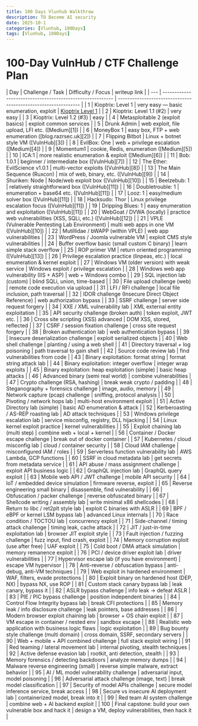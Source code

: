 ```yaml
---
title: 100 Days Vlunhub Walkthrow
description: TO Become AI security 
date: 2025-10-1
categories: [Vlunhub, 100Days]
tags: [Vlunhub, 100Days] 
---
```


# 100-Day VulnHub / CTF Challenge Plan

| Day | Challenge / Task                                          | Difficulty / Focus   | writeup link                                          |
| --- | --------------------------------------------------------- | -------------------------------------------------------------- |
| 1   | Kioptrix: Level 1                                         | very easy — basic enumeration, exploit                         |   [Kioptrix Level 1](/posts/kioptrix_Level_1) |
| 2   | Kioptrix: Level 1.1 (#2)                                  | very easy                                                      |
| 3   | Kioptrix: Level 1.2 (#3)                                  | easy                                                           |
| 4   | Metasploitable 2 (exploit basics)                         | exploit common services                                        |
| 5   | Drunk Admin                                               | web exploit, file upload, LFI etc. ([Medium][1])               |
| 6   | MoneyBox 1                                                | easy box, FTP + web enumeration ([blog.razrsec.uk][2])         |
| 7   | Flipping Bitbot                                           | Linux + botnet style VM ([VulnHub][3])                         |
| 8   | EvilBox: One                                              | web + privilege escalation ([Medium][4])                       |
| 9   | Momentum1                                                 | cookie, Redis, enumeration ([Medium][5])                       |
| 10  | ICA:1                                                     | more realistic enumeration & exploit ([Medium][6])             |
| 11  | Bob: 1.0.1                                                | beginner / intermediate box ([VulnHub][7])                     |
| 12  | The Ether: EvilScience v1.0.1                             | multi-vector exploits ([VulnHub][8])                           |
| 13  | The Main Sequence (Ruxcon)                                | mix of web, binary, etc. ([VulnHub][9])                        |
| 14  | Shuriken: Node                                            | Node/web exploit box ([VulnHub][10])                           |
| 15  | Beelzebub: 1                                              | relatively straightforward box ([VulnHub][11])                 |
| 16  | Doubletrouble: 1                                          | enumeration + base64 etc. ([VulnHub][11])                      |
| 17  | Looz: 1                                                   | easy/medium solver box ([VulnHub][11])                         |
| 18  | Hacksudo: Thor                                            | Linux privilege escalation focus ([VulnHub][11])               |
| 19  | Dripping Blues: 1                                         | easy enumeration and exploitation ([VulnHub][11])              |
| 20  | WebGoat / DVWA (locally)                                  | practice web vulnerabilities (XSS, SQLi, etc.) ([VulnHub][12]) |
| 21  | VPLE (Vulnerable Pentesting Lab Environment)              | multi web apps in one VM ([VulnHub][10])                       |
| 22  | Mutillidae / bWAPP (within VPLE)                          | web app vulnerabilities                                        |
| 23  | WordPress / Joomla vulnerable VM                          | exploit CMS style vulnerabilities                              |
| 24  | Buffer overflow basic (small custom C binary)             | learn simple stack overflow                                    |
| 25  | ROP primer VM                                             | return oriented programming ([VulnHub][13])                    |
| 26  | Privilege escalation practice (linpeas, etc.)             | local enumeration & kernel exploit                             |
| 27  | Windows VM (older version) with weak service              | Windows exploit / privilege escalation                         |
| 28  | Windows web app vulnerability (IIS + ASP)                 | web + Windows combo                                            |
| 29  | SQL injection lab (custom)                                | blind SQLi, union, time-based                                  |
| 30  | File upload challenge (web)                               | remote code execution via upload                               |
| 31  | LFI / RFI challenge                                       | local file inclusion, path traversal                           |
| 32  | IDOR challenge (Insecure Direct Object Reference)         | web authorization bypass                                       |
| 33  | SSRF challenge                                            | server side request forgery                                    |
| 34  | XXE / XML vulnerability lab                               | XML external entity exploitation                               |
| 35  | API security challenge (broken auth)                      | token exploit, JWT etc.                                        |
| 36  | Cross site scripting (XSS) advanced                       | DOM XSS, stored, reflected                                     |
| 37  | CSRF / session fixation challenge                         | cross site request forgery                                     |
| 38  | Broken authentication lab                                 | web authentication bypass                                      |
| 39  | Insecure deserialization challenge                        | exploit serialized objects                                     |
| 40  | Web shell challenge                                       | planting / using a web shell                                   |
| 41  | Directory traversal + log poisoning                       | path traversal to gain shell                                   |
| 42  | Source code review lab                                    | find vulnerabilities from code                                 |
| 43  | Binary exploitation: format string                        | format string attack lab                                       |
| 44  | Binary exploitation: integer overflow                     | integer wrap exploits                                          |
| 45  | Binary exploitation: heap exploitation (simple)           | basic heap attacks                                             |
| 46  | Advanced binary (semi real world)                         | combine vulnerabilities                                        |
| 47  | Crypto challenge (RSA, hashing)                           | break weak crypto / padding                                    |
| 48  | Steganography + forensics challenge                       | image, audio, memory                                           |
| 49  | Network capture (pcap) challenge                          | sniffing, protocol analysis                                    |
| 50  | Pivoting / network hops lab                               | multi-host environment exploit                                 |
| 51  | Active Directory lab (simple)                             | basic AD enumeration & attack                                  |
| 52  | Kerberoasting / AS-REP roasting lab                       | AD attack techniques                                           |
| 53  | Windows privilege escalation lab                          | service misconfig, registry, DLL hijacking                     |
| 54  | Linux kernel exploit practice                             | kernel vulnerabilities                                         |
| 55  | Exploit chaining lab (multi step)                         | combine web + local + kernel                                   |
| 56  | Container / Docker escape challenge                       | break out of docker container                                  |
| 57  | Kubernetes / cloud misconfig lab                          | cloud / container security                                     |
| 58  | Cloud IAM challenge                                       | misconfigured IAM / roles                                      |
| 59  | Serverless function vulnerability lab                     | AWS Lambda, GCP functions                                      |
| 60  | SSRF in cloud metadata lab                                | get secrets from metadata service                              |
| 61  | API abuse / mass assignment challenge                     | exploit API business logic                                     |
| 62  | GraphQL injection lab                                     | GraphQL query exploit                                          |
| 63  | Mobile web API / JWT challenge                            | mobile API security                                            |
| 64  | IoT / embedded device simulation                          | firmware reverse, exploit                                      |
| 65  | Reverse engineering small binary                          | disassemble, find vulnerability                                |
| 66  | Obfuscation / packer challenge                            | reverse obfuscated binary                                      |
| 67  | Shellcode writing / assembly lab                          | write minimal x86 shellcodes                                   |
| 68  | Return to libc / ret2plt style lab                        | exploit C binaries with ASLR                                   |
| 69  | BPF / eBPF or kernel LSM bypass lab                       | advanced Linux internals                                       |
| 70  | Race condition / TOCTOU lab                               | concurrency exploit                                            |
| 71  | Side-channel / timing attack challenge                    | timing leak, cache attack                                      |
| 72  | JIT / just-in-time exploitation lab                       | browser JIT exploit style                                      |
| 73  | Fault injection / fuzzing challenge                       | fuzz input, find crash, exploit                                |
| 74  | Memory corruption exploit (use after free)                | UAF exploit                                                    |
| 75  | Cold boot / DMA attack simulation                         | memory remanence exploit                                       |
| 76  | PCI / device driver exploit lab                           | driver vulnerabilities                                         |
| 77  | Hypervisor escape lab (if you have environment)           | escape VM hypervisor                                           |
| 78  | Anti-reverse / obfuscation bypass                         | anti-debug, anti-VM techniques                                 |
| 79  | Web exploit in hardened environment                       | WAF, filters, evade protections                                |
| 80  | Exploit binary on hardened host (DEP, NX)                 | bypass NX, use ROP                                             |
| 81  | Custom stack canary bypass lab                            | leak canary, bypass it                                         |
| 82  | ASLR bypass challenge                                     | info leak → defeat ASLR                                        |
| 83  | PIE / PIC bypass challenge                                | position independent binaries                                  |
| 84  | Control Flow Integrity bypass lab                         | break CFI protections                                          |
| 85  | Memory leak / info disclosure challenge                   | leak pointers, base addresses                                  |
| 86  | Modern browser exploit chaining lab                       | browser + OS chain exploit                                     |
| 87  | VM escape in container / nested env                       | sandbox escape                                                 |
| 88  | Realistic web application with business logic flaws       | logic exploitation                                             |
| 89  | Bug bounty style challenge (multi domain)                 | cross domain, SSRF, secondary servers                          |
| 90  | Web + mobile + API combined challenge                     | full stack exploit wiring                                      |
| 91  | Red teaming / lateral movement lab                        | internal pivoting, stealth techniques                          |
| 92  | Active defense evasion lab                                | rootkit, anti detection, stealth                               |
| 93  | Memory forensics / detecting backdoors                    | analyze memory dumps                                           |
| 94  | Malware reverse engineering (small)                       | reverse simple malware, extract behavior                       |
| 95  | AI / ML model vulnerability challenge                     | adversarial input, model poisoning                             |
| 96  | Adversarial attack challenge (image, text)                | break model classification                                     |
| 97  | Security of model APIs challenge                          | secure model inference service, break access                   |
| 98  | Secure vs insecure AI deployment lab                      | containerized model, break into it                             |
| 99  | Red team AI system challenge                              | combine web + AI backend exploit                               |
| 100 | Final capstone: build your own vulnerable box and hack it | design a VM, deploy vulnerabilities, then hack it              |


